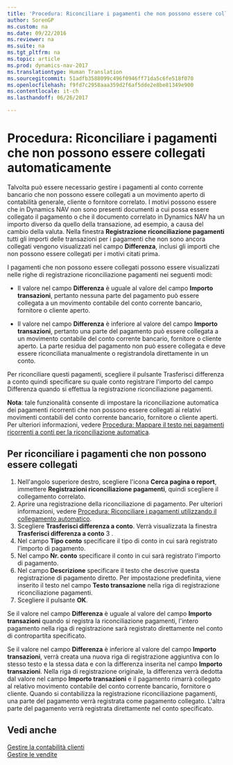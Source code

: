 ```yaml
---
title: 'Procedura: Riconciliare i pagamenti che non possono essere collegati automaticamente'
author: SorenGP
ms.custom: na
ms.date: 09/22/2016
ms.reviewer: na
ms.suite: na
ms.tgt_pltfrm: na
ms.topic: article
ms.prod: dynamics-nav-2017
ms.translationtype: Human Translation
ms.sourcegitcommit: 51adfb3588099c496f0946ff71da5c6fe518f070
ms.openlocfilehash: f9fd7c2958aaa359d2f6af5dde2e8be81349e900
ms.contentlocale: it-ch
ms.lasthandoff: 06/26/2017

---
```


# <a name="how-to-reconcile-payments-that-cannot-be-applied-automatically"></a>Procedura: Riconciliare i pagamenti che non possono essere collegati automaticamente
Talvolta può essere necessario gestire i pagamenti al conto corrente bancario che non possono essere collegati a un movimento aperto di contabilità generale, cliente o fornitore correlato. I motivi possono essere che in Dynamics NAV non sono presenti documenti a cui possa essere collegato il pagamento o che il documento correlato in Dynamics NAV ha un importo diverso da quello della transazione, ad esempio, a causa del cambio della valuta. Nella finestra **Registrazione riconciliazione pagamenti** tutti gli importi delle transazioni per i pagamenti che non sono ancora collegati vengono visualizzati nel campo **Differenza**, inclusi gli importi che non possono essere collegati per i motivi citati prima.

I pagamenti che non possono essere collegati possono essere visualizzati nelle righe di registrazione riconciliazione pagamenti nei seguenti modi:

- Il valore nel campo **Differenza** è uguale al valore del campo **Importo transazioni**, pertanto nessuna parte del pagamento può essere collegata a un movimento contabile del conto corrente bancario, fornitore o cliente aperto.

- Il valore nel campo **Differenza** è inferiore al valore del campo **Importo transazioni**, pertanto una parte del pagamento può essere collegata a un movimento contabile del conto corrente bancario, fornitore o cliente aperto. La parte residua del pagamento non può essere collegata e deve essere riconciliata manualmente o registrandola direttamente in un conto.

Per riconciliare questi pagamenti, scegliere il pulsante Trasferisci differenza a conto quindi specificare su quale conto registrare l'importo del campo Differenza quando si effettua la registrazione riconciliazione pagamenti.

**Nota**: tale funzionalità consente di impostare la riconciliazione automatica dei pagamenti ricorrenti che non possono essere collegati ai relativi movimenti contabili del conto corrente bancario, fornitore o cliente aperti. Per ulteriori informazioni, vedere [Procedura: Mappare il testo nei pagamenti ricorrenti a conti per la riconciliazione automatica](receivables-how-map-text-recurring-payments-accounts-auto-reconcilliation.md).

## <a name="to-reconcile-payments-that-cannot-be-applied"></a>Per riconciliare i pagamenti che non possono essere collegati
1. Nell'angolo superiore destro, scegliere l'icona **Cerca pagina o report**, immettere **Registrazioni riconciliazione pagamenti**, quindi scegliere il collegamento correlato.
2. Aprire una registrazione della riconciliazione di pagamento. Per ulteriori informazioni, vedere [Procedura: Riconciliare i pagamenti utilizzando il collegamento automatico](receivables-how-reconcile-payments-auto-application.md).
3. Scegliere **Trasferisci differenza a conto**. Verrà visualizzata la finestra **Trasferisci differenza a conto** 3 .
4. Nel campo **Tipo conto** specificare il tipo di conto in cui sarà registrato l'importo di pagamento.
5. Nel campo **Nr. conto** specificare il conto in cui sarà registrato l'importo di pagamento.
6. Nel campo **Descrizione** specificare il testo che descrive questa registrazione di pagamento diretto. Per impostazione predefinita, viene inserito il testo nel campo **Testo transazione** nella riga di registrazione riconciliazione pagamenti.
7. Scegliere il pulsante **OK**.

Se il valore nel campo **Differenza** è uguale al valore del campo **Importo transazioni** quando si registra la riconciliazione pagamenti, l'intero pagamento nella riga di registrazione sarà registrato direttamente nel conto di contropartita specificato.

Se il valore nel campo **Differenza** è inferiore al valore del campo **Importo transazioni**, verrà creata una nuova riga di registrazione aggiuntiva con lo stesso testo e la stessa data e con la differenza inserita nel campo **Importo transazioni**. Nella riga di registrazione originale, la differenza verrà dedotta dal valore nel campo **Importo transazioni** e il pagamento rimarrà collegato al relativo movimento contabile del conto corrente bancario, fornitore o cliente. Quando si contabilizza la registrazione riconciliazione pagamenti, una parte del pagamento verrà registrata come pagamento collegato. L'altra parte del pagamento verrà registrata direttamente nel conto specificato.

## <a name="see-also"></a>Vedi anche
[Gestire la contabilità clienti](receivables-manage-receivables.md)  
[Gestire le vendite](sales-manage-sales.md)


